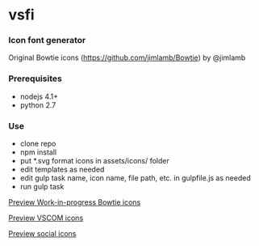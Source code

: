 # vsfi
### Icon font generator
Original Bowtie icons (https://github.com/jimlamb/Bowtie) by @jimlamb

### Prerequisites
- nodejs 4.1+
- python 2.7

### Use
- clone repo
- npm install
- put *.svg format icons in assets/icons/ folder
- edit templates as needed
- edit gulp task name, icon name, file path, etc. in gulpfile.js as needed
- run gulp task

[Preview Work-in-progress Bowtie icons](http://htmlpreview.github.io/?https://github.com/chryw/vsfi/blob/master/bowtie.html)

[Preview VSCOM icons](http://htmlpreview.github.io/?https://github.com/chryw/vsfi/blob/master/vssocial.html)

[Preview social icons](http://htmlpreview.github.io/?https://github.com/chryw/vsfi/blob/master/vssocial.html)
